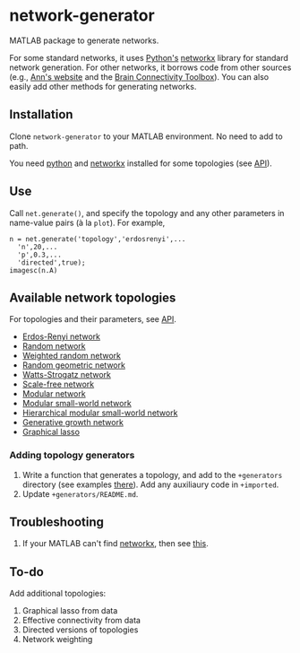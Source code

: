# network-generator
MATLAB package to generate networks.

For some standard networks, it uses [Python's](https://www.python.org/) [networkx](https://networkx.github.io/) library for standard network generation. For other networks, it borrows code from other sources (e.g., [Ann's website](https://sites.google.com/a/seas.upenn.edu/weighted-network-toolbox) and the [Brain Connectivity Toolbox](https://sites.google.com/site/bctnet)). You can also easily add other methods for generating networks.

## Installation
Clone `network-generator` to your MATLAB environment. No need to add to path.

You need [python](https://www.python.org/downloads/) and [networkx](https://networkx.github.io/) installed for some topologies (see [API](+generators/README.md)).

## Use
Call `net.generate()`, and specify the topology and any other parameters in name-value pairs (à la `plot`). For example,
```
n = net.generate('topology','erdosrenyi',...
  'n',20,...
  'p',0.3,...
  'directed',true);
imagesc(n.A)
```

## Available network topologies

For topologies and their parameters, see [API](+generators/README.md).
* [Erdos-Renyi network](+generators/README.md#erdosrenyi)
* [Random network](+generators/README.md#random)
* [Weighted random network](+generators/README.md#weightedrandom)
* [Random geometric network](+generators/README.md#randomgeometric)
* [Watts-Strogatz network](+generators/README.md#wattsstrogatz)
* [Scale-free network](+generators/README.md#scalefree)
* [Modular network](+generators/README.md#modular)
* [Modular small-world network](+generators/README.md#modularsmallworld)
* [Hierarchical modular small-world network](+generators/README.md#hiermodsmallworld)
* [Generative growth network](+generators/README.md#generative)
* [Graphical lasso](+generators/README.md#graphicallasso)

### Adding topology generators

1. Write a function that generates a topology, and add to the `+generators` directory (see examples [there](+generators)). Add any auxiliaury code in `+imported`.
2. Update `+generators/README.md`.

## Troubleshooting
1. If your MATLAB can't find [networkx](https://networkx.github.io/), then see [this](https://erikreinertsen.com/python3-in-matlab/).

## To-do
Add additional topologies:
1. Graphical lasso from data
2. Effective connectivity from data
3. Directed versions of topologies
3. Network weighting
